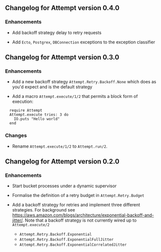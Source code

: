 ## Changelog for Attempt version 0.4.0

### Enhancements

* Add backoff strategy delay to retry requests

* Add `Ecto`, `Postgrex`, `DBConnection` exceptions to the exception classifier

## Changelog for Attempt version 0.3.0

### Enhancements

* Add a new backoff strategy `Attempt.Retry.Backoff.None` which does as you'd expect and is the default strategy

* Add a macro `Attempt.execute/1/2` that permits a block form of execution:

```
  require Attempt
  Attempt.execute tries: 3 do
    IO.puts "Hello world"
  end
```

### Changes

* Rename `Attempt.execute/1/2` to `Attempt.run/2`.

## Changelog for Attempt version 0.2.0

### Enhancements

* Start bucket processes under a dynamic supervisor

* Formalise the definition of a retry budget in `Attempt.Retry.Budget`

* Add a backoff strategy for retries and implement three different strategies. For background see https://aws.amazon.com/blogs/architecture/exponential-backoff-and-jitter/.  Note that a backoff strategy is not currently wired up to `Attempt.execute/2`

  * `Attempt.Retry.Backoff.Exponential`
  * `Attempt.Retry.Backoff.ExponentialFullJitter`
  * `Attempt.Retry.Backoff.ExponentialCorrelatedJitter`
